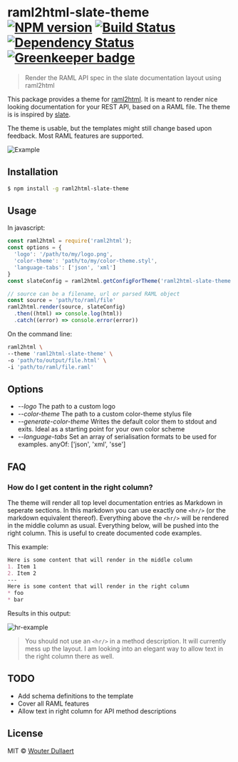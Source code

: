 # raml2html-slate-theme [![NPM version][npm-image]][npm-url] [![Build Status][travis-image]][travis-url] [![Dependency Status][daviddm-image]][daviddm-url] [![Greenkeeper badge][greenkeeper-image]][greenkeeper-url]

> Render the RAML API spec in the slate documentation layout using raml2html

This package provides a theme for [raml2html](https://github.com/raml2html/raml2html). It is meant to render nice looking documentation for your REST API, based on a RAML file.
The theme is is inspired by [slate](https://github.com/lord/slate).

The theme is usable, but the templates might still change based upon feedback. Most RAML features are supported.

![Example](https://raw.github.com/wdullaer/raml2html-slate-theme/gh-pages/example-image.png)

## Installation

```sh
$ npm install -g raml2html-slate-theme
```

## Usage
In javascript:
```js
const raml2html = require('raml2html');
const options = {
  'logo': '/path/to/my/logo.png',
  'color-theme': 'path/to/my/color-theme.styl',
  'language-tabs': ['json', 'xml']
}
const slateConfig = raml2html.getConfigForTheme('raml2html-slate-theme', options);

// source can be a filename, url or parsed RAML object
const source = 'path/to/raml/file'
raml2html.render(source, slateConfig)
  .then((html) => console.log(html))
  .catch((error) => console.error(error))
```

On the command line:
```bash
raml2html \
--theme 'raml2html-slate-theme' \
-o 'path/to/output/file.html' \
-i 'path/to/raml/file.raml'
```

## Options

* *--logo* The path to a custom logo
* *--color-theme* The path to a custom color-theme stylus file
* *--generate-color-theme* Writes the default color them to stdout and exits. Ideal as a starting point for your own color scheme
* *--language-tabs* Set an array of serialisation formats to be used for examples. anyOf: ['json', 'xml', 'sse']

## FAQ

### How do I get content in the right column?
The theme will render all top level documentation entries as Markdown in seperate sections. In this markdown you can use exactly one `<hr/>` (or the markdown equivalent thereof). Everything above the `<hr/>` will be rendered in the middle column as usual. Everything below, will be pushed into the right column. This is useful to create documented code examples.

This example:

```md
Here is some content that will render in the middle column
1. Item 1
2. Item 2
---
Here is some content that will render in the right column
* foo
* bar
```

Results in this output:

![hr-example](https://raw.github.com/wdullaer/raml2html-slate-theme/gh-pages/hr-example-image.png)

> You should not use an `<hr/>` in a method description. It will currently mess up the layout. I am looking into an elegant way to allow text in the right column there as well.

## TODO
* Add schema definitions to the template
* Cover all RAML features
* Allow text in right column for API method descriptions

## License

MIT © [Wouter Dullaert](https://wdullaer.com)


[npm-image]: https://badge.fury.io/js/raml2html-slate-theme.svg
[npm-url]: https://npmjs.org/package/raml2html-slate-theme
[travis-image]: https://travis-ci.org/wdullaer/raml2html-slate-theme.svg?branch=master
[travis-url]: https://travis-ci.org/wdullaer/raml2html-slate-theme
[daviddm-image]: https://david-dm.org/wdullaer/raml2html-slate-theme.svg?theme=shields.io
[daviddm-url]: https://david-dm.org/wdullaer/raml2html-slate-theme
[greenkeeper-image]: https://badges.greenkeeper.io/wdullaer/raml2html-slate-theme.svg
[greenkeeper-url]: https://greenkeeper.io/
